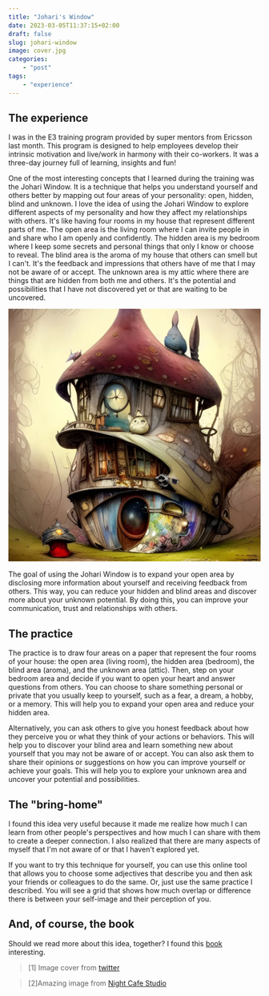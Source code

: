 ```yaml
---
title: "Johari's Window"
date: 2023-03-05T11:37:15+02:00
draft: false
slug: johari-window
image: cover.jpg
categories:
    - "post"
tags:
    - "experience"
---
```


## The experience

I was in the E3 training program provided by super mentors from Ericsson last month. This program is designed to help employees develop their intrinsic motivation and live/work in harmony with their co-workers. It was a three-day journey full of learning, insights and fun!

One of the most interesting concepts that I learned during the training was the Johari Window. It is a technique that helps you understand yourself and others better by mapping out four areas of your personality: open, hidden, blind and unknown. I love the idea of using the Johari Window to explore different aspects of my personality and how they affect my relationships with others. It's like having four rooms in my house that represent different parts of me. The open area is the living room where I can invite people in and share who I am openly and confidently. The hidden area is my bedroom where I keep some secrets and personal things that only I know or choose to reveal. The blind area is the aroma of my house that others can smell but I can't. It's the feedback and impressions that others have of me that I may not be aware of or accept. The unknown area is my attic where there are things that are hidden from both me and others. It's the potential and possibilities that I have not discovered yet or that are waiting to be uncovered.

![Your house could be in any shape. Just invite ;)](house.jpg)

The goal of using the Johari Window is to expand your open area by disclosing more information about yourself and receiving feedback from others. This way, you can reduce your hidden and blind areas and discover more about your unknown potential. By doing this, you can improve your communication, trust and relationships with others.

## The practice

The practice is to draw four areas on a paper that represent the four rooms of your house: the open area (living room), the hidden area (bedroom), the blind area (aroma), and the unknown area (attic). Then, step on your bedroom area and decide if you want to open your heart and answer questions from others. You can choose to share something personal or private that you usually keep to yourself, such as a fear, a dream, a hobby, or a memory. This will help you to expand your open area and reduce your hidden area.

Alternatively, you can ask others to give you honest feedback about how they perceive you or what they think of your actions or behaviors. This will help you to discover your blind area and learn something new about yourself that you may not be aware of or accept. You can also ask them to share their opinions or suggestions on how you can improve yourself or achieve your goals. This will help you to explore your unknown area and uncover your potential and possibilities.



## The "bring-home"

I found this idea very useful because it made me realize how much I can learn from other people's perspectives and how much I can share with them to create a deeper connection. I also realized that there are many aspects of myself that I'm not aware of or that I haven't explored yet.

If you want to try this technique for yourself, you can use this online tool that allows you to choose some adjectives that describe you and then ask your friends or colleagues to do the same. Or, just use the same practice I described. You will see a grid that shows how much overlap or difference there is between your self-image and their perception of you.

## And, of course, the book

Should we read more about this idea, together? I found this [book](https://www.goodreads.com/book/show/24332870-the-johari-window) interesting.

> [1] Image cover from [twitter](https://twitter.com/KaliYuga_ai/status/1505333600870445068?ref_src=twsrc%5Etfw%7Ctwcamp%5Etweetembed%7Ctwterm%5E1505333600870445068%7Ctwgr%5E1c5bdad4ffb6f37917fbecc65a584e207fd27634%7Ctwcon%5Es1_&ref_url=https%3A%2F%2Fboingboing.net%2F2022%2F03%2F24%2Fmidjourney-sharpens-style-of-ai-art.html)

> [2]Amazing image from [Night Cafe Studio](https://creator.nightcafe.studio/creation/Imh5dYRTiiM0iroxBRre)